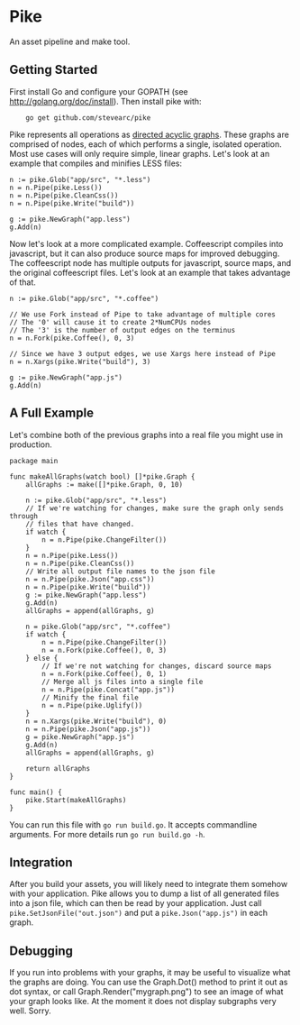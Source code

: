 Pike
====
An asset pipeline and make tool.

## Getting Started

First install Go and configure your GOPATH (see http://golang.org/doc/install).
Then install pike with:

```
    go get github.com/stevearc/pike
```

Pike represents all operations as [directed acyclic
graphs](http://en.wikipedia.org/wiki/Directed_acyclic_graph). These graphs are
comprised of nodes, each of which performs a single, isolated operation. Most
use cases will only require simple, linear graphs. Let's look at an example
that compiles and minifies LESS files:

```
n := pike.Glob("app/src", "*.less")
n = n.Pipe(pike.Less())
n = n.Pipe(pike.CleanCss())
n = n.Pipe(pike.Write("build"))

g := pike.NewGraph("app.less")
g.Add(n)
```

Now let's look at a more complicated example. Coffeescript compiles into
javascript, but it can also produce source maps for improved debugging. The
coffeescript node has multiple outputs for javascript, source maps, and the
original coffeescript files. Let's look at an example that takes advantage of
that.

```
n := pike.Glob("app/src", "*.coffee")

// We use Fork instead of Pipe to take advantage of multiple cores
// The '0' will cause it to create 2*NumCPUs nodes
// The '3' is the number of output edges on the terminus
n = n.Fork(pike.Coffee(), 0, 3)

// Since we have 3 output edges, we use Xargs here instead of Pipe
n = n.Xargs(pike.Write("build"), 3)

g := pike.NewGraph("app.js")
g.Add(n)
```

## A Full Example

Let's combine both of the previous graphs into a real file you might use in
production.

```
package main

func makeAllGraphs(watch bool) []*pike.Graph {
	allGraphs := make([]*pike.Graph, 0, 10)

	n := pike.Glob("app/src", "*.less")
	// If we're watching for changes, make sure the graph only sends through
	// files that have changed.
	if watch {
		n = n.Pipe(pike.ChangeFilter())
	}
	n = n.Pipe(pike.Less())
	n = n.Pipe(pike.CleanCss())
	// Write all output file names to the json file
	n = n.Pipe(pike.Json("app.css"))
	n = n.Pipe(pike.Write("build"))
	g := pike.NewGraph("app.less")
	g.Add(n)
	allGraphs = append(allGraphs, g)

	n = pike.Glob("app/src", "*.coffee")
	if watch {
		n = n.Pipe(pike.ChangeFilter())
		n = n.Fork(pike.Coffee(), 0, 3)
	} else {
		// If we're not watching for changes, discard source maps
		n = n.Fork(pike.Coffee(), 0, 1)
		// Merge all js files into a single file
		n = n.Pipe(pike.Concat("app.js"))
		// Minify the final file
		n = n.Pipe(pike.Uglify())
	}
	n = n.Xargs(pike.Write("build"), 0)
	n = n.Pipe(pike.Json("app.js"))
	g = pike.NewGraph("app.js")
	g.Add(n)
	allGraphs = append(allGraphs, g)

	return allGraphs
}

func main() {
	pike.Start(makeAllGraphs)
}
```

You can run this file with `go run build.go`. It accepts commandline arguments.
For more details run `go run build.go -h`.

## Integration

After you build your assets, you will likely need to integrate them somehow
with your application. Pike allows you to dump a list of all generated files
into a json file, which can then be read by your application. Just call
`pike.SetJsonFile("out.json")` and put a `pike.Json("app.js")` in each
graph.

## Debugging

If you run into problems with your graphs, it may be useful to visualize what
the graphs are doing. You can use the Graph.Dot() method to print it out as dot
syntax, or call Graph.Render("mygraph.png") to see an image of what your graph
looks like. At the moment it does not display subgraphs very well. Sorry.
